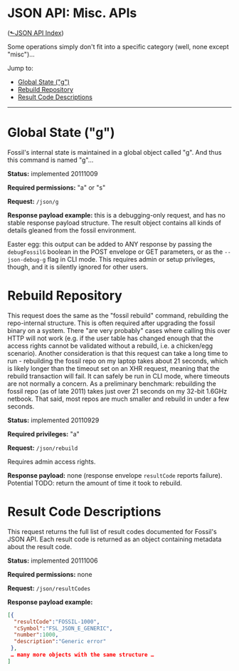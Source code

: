 # JSON API: Misc. APIs
([&#x2b11;JSON API Index](index.md))

Some operations simply don't fit into a specific category (well, none
except "misc")...

Jump to:

* [Global State ("g")](#g)
* [Rebuild Repository](#rebuild)
* [Result Code Descriptions](#result-codes)

---

<a id="g"></a>
# Global State ("g")

Fossil's internal state is maintained in a global object called "g". And
thus this command is named "g"...

**Status:** implemented 20111009

**Required permissions:** "a" or "s"

**Request:** `/json/g`

**Response payload example:** this is a debugging-only request, and has
no stable response payload structure. The result object contains all
kinds of details gleaned from the fossil environment.

Easter egg: this output can be added to ANY response by passing the
`debugFossilG` boolean in the POST envelope or GET parameters, or as the
`--json-debug-g` flag in CLI mode. This requires admin or setup
privileges, though, and it is silently ignored for other users.


<a id="rebuild"></a>
# Rebuild Repository

This request does the same as the "fossil rebuild" command, rebuilding
the repo-internal structure. This is often required after upgrading the
fossil binary on a system. There "are very probably" cases where calling
this over HTTP will not work (e.g. if the user table has changed enough
that the access rights cannot be validated without a rebuild, i.e. a
chicken/egg scenario). Another consideration is that this request can
take a long time to run - rebuilding the fossil repo on my laptop takes
about 21 seconds, which is likely longer than the timeout set on an XHR
request, meaning that the rebuild transaction will fail. It can safely
be run in CLI mode, where timeouts are not normally a concern. As a
preliminary benchmark: rebuilding the fossil repo (as of late 2011)
takes just over 21 seconds on my 32-bit 1.6GHz netbook. That said, most
repos are much smaller and rebuild in under a few seconds.

**Status:** implemented 20110929

**Required privileges:** "a"

**Request:** `/json/rebuild`

Requires admin access rights.

**Response payload:** none (response envelope `resultCode` reports failure).
Potential TODO: return the amount of time it took to rebuild.


<a id="result-codes"></a>
# Result Code Descriptions

This request returns the full list of result codes documented for
Fossil's JSON API. Each result code is returned as an object containing
metadata about the result code.

**Status:** implemented 20111006

**Required permissions:** none

**Request:** `/json/resultCodes`

**Response payload example:**

```json
[{
  "resultCode":"FOSSIL-1000",
  "cSymbol":"FSL_JSON_E_GENERIC",
  "number":1000,
  "description":"Generic error"
 },
 … many more objects with the same structure …
]
```


